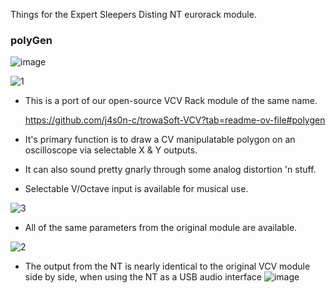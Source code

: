 Things for the Expert Sleepers Disting NT eurorack module.

### polyGen
![image](https://github.com/user-attachments/assets/e90ea48e-3107-42de-8456-c7245b694b2e)

![1](https://github.com/user-attachments/assets/2b520cbd-19e5-4021-9c27-94c7ac8ce4dd)

- This is a port of our open-source VCV Rack module of the same name.

  https://github.com/j4s0n-c/trowaSoft-VCV?tab=readme-ov-file#polygen
- It's primary function is to draw a CV manipulatable polygon on an oscilloscope via selectable X & Y outputs.
- It can also sound pretty gnarly through some analog distortion 'n stuff.
- Selectable V/Octave input is available for musical use.

![3](https://github.com/user-attachments/assets/af2addc7-3f7a-45f8-b12b-d33ed953aa36)

- All of the same parameters from the original module are available.

![2](https://github.com/user-attachments/assets/e34d465a-7cae-48ee-907a-ec80cc8cdb59)

- The output from the NT is nearly identical to the original VCV module side by side, when using the NT as a USB audio interface
![image](https://github.com/user-attachments/assets/f8a3e437-e16b-480c-9add-bc196d554744)
